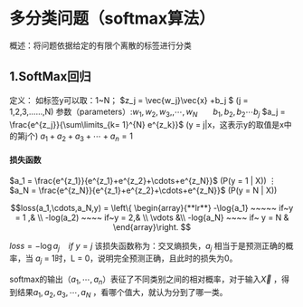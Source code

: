 # **多分类问题**（softmax算法）

 概述：将问题依据给定的有限个离散的标签进行分类

## 1.SoftMax回归

定义：
	如标签y可以取：1~N；
	$z_j = \vec{w_j}\vec{x} +b_j $   (j = 1,2,3,……,N)
	参数（parameters）:$w_1,w_2,w_3,,\cdots,w_N  ~~~~~~~b_1,b_2,b_2\cdots b_j$ 
	$a_j = \frac{e^{z_j}}{\sum\limits_{k= 1}^{N} e^{z_k}}$  (y = j|x，这表示y的取值是x中的第j个)
	$a_1+a_2+a_3+\cdots+a_n = 1$

#### 损失函数

$a_1 = \frac{e^{z_1}}{e^{z_1}+e^{z_2}+\cdots+e^{z_N}}$  (P(y = 1 | X))
$\vdots$
$a_N = \frac{e^{z_N}}{e^{z_1}+e^{z_2}+\cdots+e^{z_N}}$   (P(y = N | X))



$$loss(a_1,\cdots,a_N,y) = \left\{ \begin{array}{**lr**}
	-\log{a_1} ~~~~~ if~y = 1 ,& \\
	-log(a_2) ~~~~ if~y = 2,& \\
	\vdots &\\
	-log{a_N} ~~~~ if~ y = N &  \end{array}\right.  $$  



$loss = -\log{a_j}~~~~if~y = j$      该损失函数称为：交叉熵损失，$a_j$ 相当于是预测正确的概率，当 $a_j$ = 1时，L = 0，说明完全预测正确，且此时的损失为0。

softmax的输出（$a_1,\cdots,a_n$）表征了不同类别之间的相对概率，对于输入$\vec{X}$ ，得到结果$a_1,a_2,a_3,\cdots,a_N$ ，看哪个值大，就认为分到了哪一类。
